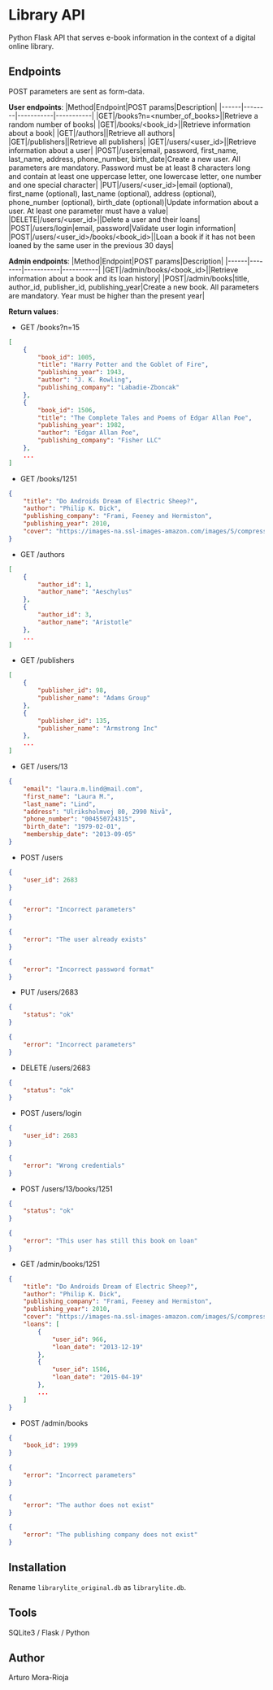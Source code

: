 # Library API
Python Flask API that serves e-book information in the context of a digital online library.

## Endpoints
POST parameters are sent as form-data.

<b>User endpoints</b>:
|Method|Endpoint|POST params|Description|
|------|--------|-----------|-----------|
|GET|/books?n=<number_of_books>||Retrieve a random number of books|
|GET|/books/<book_id>||Retrieve information about a book|
|GET|/authors||Retrieve all authors|
|GET|/publishers||Retrieve all publishers|
|GET|/users/<user_id>||Retrieve information about a user|
|POST|/users|email, password, first_name, last_name, address, phone_number, birth_date|Create a new user. All parameters are mandatory. Password must be at least 8 characters long and contain at least one uppercase letter, one lowercase letter, one number and one special character|
|PUT|/users/<user_id>|email (optional), first_name (optional), last_name (optional), address (optional), phone_number (optional), birth_date (optional)|Update information about a user. At least one parameter must have a value|
|DELETE|/users/<user_id>||Delete a user and their loans|
|POST|/users/login|email, password|Validate user login information|
|POST|/users/<user_id>/books/<book_id>||Loan a book if it has not been loaned by the same user in the previous 30 days|

<b>Admin endpoints</b>:
|Method|Endpoint|POST params|Description|
|------|--------|-----------|-----------|
|GET|/admin/books/<book_id>||Retrieve information about a book and its loan history|
|POST|/admin/books|title, author_id, publisher_id, publishing_year|Create a new book. All parameters are mandatory. Year must be higher than the present year|

<b>Return values</b>:

- GET /books?n=15
```json
[
    {
        "book_id": 1005,
        "title": "Harry Potter and the Goblet of Fire",
        "publishing_year": 1943,
        "author": "J. K. Rowling",
        "publishing_company": "Labadie-Zboncak"
    },
    {
        "book_id": 1506,
        "title": "The Complete Tales and Poems of Edgar Allan Poe",
        "publishing_year": 1982,
        "author": "Edgar Allan Poe",
        "publishing_company": "Fisher LLC"
    },
    ...
]
```
- GET /books/1251
```json
{
    "title": "Do Androids Dream of Electric Sheep?",
    "author": "Philip K. Dick",
    "publishing_company": "Frami, Feeney and Hermiston",
    "publishing_year": 2010,
    "cover": "https://images-na.ssl-images-amazon.com/images/S/compressed.photo.goodreads.com/books/1507838927i/36402034.jpg"
}
```
- GET /authors
```json
[
    {
        "author_id": 1,
        "author_name": "Aeschylus"
    },
    {
        "author_id": 3,
        "author_name": "Aristotle"
    },
    ...
]
```
- GET /publishers
```json
[
    {
        "publisher_id": 98,
        "publisher_name": "Adams Group"
    },
    {
        "publisher_id": 135,
        "publisher_name": "Armstrong Inc"
    },
    ...
]
```
- GET /users/13
```json
{
    "email": "laura.m.lind@mail.com",
    "first_name": "Laura M.",
    "last_name": "Lind",
    "address": "Ulriksholmvej 80, 2990 Nivå",
    "phone_number": "004550724315",
    "birth_date": "1979-02-01",
    "membership_date": "2013-09-05"
}
```
- POST /users
```json
{
    "user_id": 2683
}
```
```json
{
    "error": "Incorrect parameters"
}
```
```json
{
    "error": "The user already exists"
}
```
```json
{
    "error": "Incorrect password format"
}
```
- PUT /users/2683
```json
{
    "status": "ok"
}
```
```json
{
    "error": "Incorrect parameters"
}
```
- DELETE /users/2683
```json
{
    "status": "ok"
}
```
- POST /users/login
```json
{
    "user_id": 2683
}
```
```json
{
    "error": "Wrong credentials"
}
```
- POST /users/13/books/1251
```json
{
    "status": "ok"
}
```
```json
{
    "error": "This user has still this book on loan"
}
```
- GET /admin/books/1251
```json
{
    "title": "Do Androids Dream of Electric Sheep?",
    "author": "Philip K. Dick",
    "publishing_company": "Frami, Feeney and Hermiston",
    "publishing_year": 2010,
    "cover": "https://images-na.ssl-images-amazon.com/images/S/compressed.photo.goodreads.com/books/1507838927i/36402034.jpg",
    "loans": [
        {
            "user_id": 966,
            "loan_date": "2013-12-19"
        },
        {
            "user_id": 1586,
            "loan_date": "2015-04-19"
        },
        ...
    ]
}
```
- POST /admin/books
```json
{
    "book_id": 1999
}
```
```json
{
    "error": "Incorrect parameters"
}
```
```json
{
    "error": "The author does not exist"
}
```
```json
{
    "error": "The publishing company does not exist"
}
```

## Installation
Rename `librarylite_original.db` as `librarylite.db`.

## Tools
SQLite3 / Flask / Python

## Author
Arturo Mora-Rioja